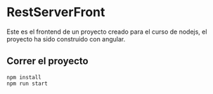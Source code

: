 # RestServerFront

Este es el frontend de un proyecto creado para el curso de nodejs, el proyecto ha sido construido con angular.

## Correr el proyecto

```
npm install
npm run start
```
